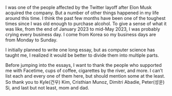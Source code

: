 I was one of the people affected by the Twitter layoff after Elon Musk acquired the company. But a number of other things happened in my life around this time. I think the past few months have been one of the toughest times since I was old enough to purchase alcohol. To give a sense of what it was like, from the end of January 2023 to mid-May 2023, I was probably crying every business day. I come from Korea so my business days are from Monday to Sunday.

I initially planned to write one long essay, but as computer science has taught me, I realized it would be better to divide them into multiple parts.

Before jumping into the essays, I want to thank the people who supported me with Facetime, cups of coffee, cigarettes by the river, and more. I can’t list each and every one of them here, but should mention some at the least. So thank you to Kyle(건우) Kim, Cristhian Munoz, Dimitri Abadie, Peter(성운) Si, and last but not least, mom and dad.
